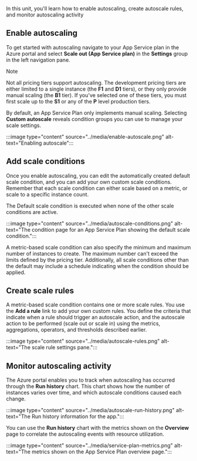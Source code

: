 
In this unit, you'll learn how to enable autoscaling, create autoscale rules, and monitor autoscaling activity

## Enable autoscaling

To get started with autoscaling navigate to your App Service plan in the Azure portal and select **Scale out (App Service plan)** in the **Settings** group in the left navigation pane.

> [!NOTE]
> Not all pricing tiers support autoscaling. The development pricing tiers are either limited to a single instance (the **F1** and **D1** tiers), or they only provide manual scaling (the **B1** tier). If you've selected one of these tiers, you must first scale up to the **S1** or any of the **P** level production tiers.

By default, an App Service Plan only implements manual scaling. Selecting **Custom autoscale** reveals condition groups you can use to manage your scale settings.

:::image type="content" source="../media/enable-autoscale.png" alt-text="Enabling autoscale":::

## Add scale conditions

Once you enable autoscaling, you can edit the automatically created default scale condition, and you can add your own custom scale conditions. Remember that each scale condition can either scale based on a metric, or scale to a specific instance count.

The Default scale condition is executed when none of the other scale conditions are active. 

:::image type="content" source="../media/autoscale-conditions.png" alt-text="The condition page for an App Service Plan showing the default scale condition.":::

A metric-based scale condition can also specify the minimum and maximum number of instances to create. The maximum number can't exceed the limits defined by the pricing tier. Additionally, all scale conditions other than the default may include a schedule indicating when the condition should be applied.

## Create scale rules

A metric-based scale condition contains one or more scale rules. You use the **Add a rule** link to add your own custom rules. You define the criteria that indicate when a rule should trigger an autoscale action, and the autoscale action to be performed (scale out or scale in) using the metrics, aggregations, operators, and thresholds described earlier.

:::image type="content" source="../media/autoscale-rules.png" alt-text="The scale rule settings pane.":::

## Monitor autoscaling activity

The Azure portal enables you to track when autoscaling has occurred through the **Run history** chart. This chart shows how the number of instances varies over time, and which autoscale conditions caused each change.

:::image type="content" source="../media/autoscale-run-history.png" alt-text="The Run history information for the app.":::

You can use the **Run history** chart with the metrics shown on the **Overview** page to correlate the autoscaling events with resource utilization.

:::image type="content" source="../media/service-plan-metrics.png" alt-text="The metrics shown on the App Service Plan overview page.":::
